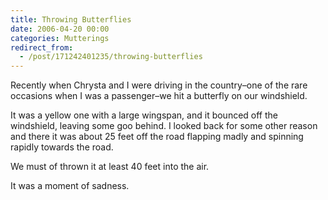 ```yaml
---
title: Throwing Butterflies
date: 2006-04-20 00:00
categories: Mutterings
redirect_from:
  - /post/171242401235/throwing-butterflies
---
```

Recently when Chrysta and I were driving in the country&ndash;one of the rare occasions when I was a passenger&ndash;we hit a butterfly on our windshield.

It was a yellow one with a large wingspan, and it bounced off the windshield, leaving some goo behind. I looked back for some other reason and there it was about 25 feet off the road flapping madly and spinning rapidly towards the road.

We must of thrown it at least 40 feet into the air.

It was a moment of sadness.
